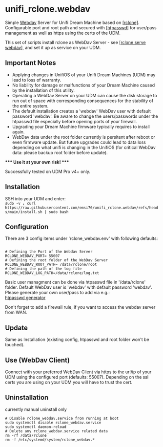 # unifi_rclone.webdav
<p>
Simple <a href="http://www.webdav.org">Webdav</a> Server for Unifi Dream Machine based on <a href="https://github.com/rclone/rclone">[rclone]</a>.<br/>
Configurable port and root path and secured with <a href="https://httpd.apache.org/docs/2.4/programs/htpasswd.html">[htpasswd]</a> for user/pass management as well as https using the certs of the UDM.
</p>
<p>
  This set of scripts install rclone as WebDav Server - see <a href="https://rclone.org/commands/rclone_serve_webdav/">[rclone serve webdav]</a>, and set it up as service on your UDM.
</p>
<h2>Important Notes</h2>
<p>
  <ul>
  <li>Applying changes in UnifiOS of your Unifi Dream Machines (UDM) may lead to loss of warranty.</li>
  <li>No liability for damage or malfunctions of your Dream Machine caused by the installation of this utility.</li>
  <li>Operating a WebDav Server on your UDM can cause the disk storage to run out of space with corresponding consequences for the stability of the entire system.</li>
  <li>The default installation creates a 'webdav' WebDav user with default password 'webdav'. Be aware to change the users/passwords under the htpasswd file especially before opening ports of your firewall.</li>
  <li>Upgrading your Dream Machine firmware typically requires to install again.</li>
  <li>WebDav data under the root folder currently is persitent after reboot or even firmware update. But future upgrades could lead to data loss depending on what unifi is changing in the UnifiOS (for critical WebDav data: please backup root folder before update).</li>
  </ul>
</p>
<p>
<b>*** Use it at your own risk! ***</b>
</p>
<p>
Successfully tested on UDM Pro v4+ only.
</p>
<h2>Installation</h2>
SSH into your UDM and enter:</br>
<code>sudo -v ; curl https://raw.githubusercontent.com/emsi76/unifi_rclone.webdav/refs/heads/main/install.sh | sudo bash</code>

<h2>Configuration</h2>

There are 3 config items under 'rclone_webdav.env' with following defaults:
<p>
<code>
# Defining the Port of the Webdav Server
RCLONE_WEBDAV_PORT= 55007
# Defining the root folder of the WebDav Server
RCLONE_WEBDAV_ROOT_PATH= /data/rclone/root
# Defining the path of the log file
RCLONE_WEBDAV_LOG_PATH=/data/rclone/log.txt
</code>
</p>
<p>
  Basic user managment can be done via htpasswd file in '/data/rclone' folder.
  Default  WebDav user is 'webdav' with default password 'webdav'.
  Please generate your own user/pass to add via e.g.:<br/>
  <a href="https://htpasswdgenerator.de">htpasswd generator</a>
</p>
Don't forget to add a firewall rule, if you want to access the webdav server from WAN.

<h2>Update</h2>
Same as Installation (existing config, htpasswd and root folder won't be touched).

<h2>Use (WebDav Client)</h2>
Connect with your preferred WebDav Client via https to the url/ip of your UDM using the configured port (defaults: 55007).
Depending on the ssl certs you are using on your UDM you will have to trust the cert.

<h2>Uninstallation</h2>
currently manual uninstall only<br/>
<code>
# Disable rclone_webdav.service from running at boot
sudo systemctl disable rclone_webdav.service
sudo systemctl daemon-reload
# Delete any rclone_webdav.service related data
rm -rf /data/rclone
rm -f /etc/systemd/system/rclone_webdav.*
</code>
